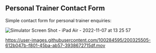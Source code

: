 ## Personal Trainer Contact Form
Simple contact form for personal trainer enquiries:


![Simulator Screen Shot - iPad Air - 2022-11-07 at 13 25 57](https://user-images.githubusercontent.com/100284595/200325512-736f8b13-3c8c-4b44-ba6e-812236e79abc.png)



https://user-images.githubusercontent.com/100284595/200325505-612b047b-f801-45ba-ab57-3938672715df.mov

